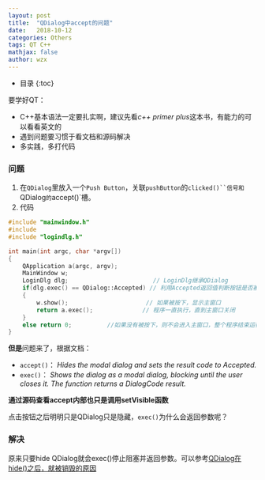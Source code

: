 ```yaml
---
layout: post
title:  "QDialog中accept的问题"
date:   2018-10-12
categories: Others
tags: QT C++
mathjax: false
author: wzx
---
```


- 目录
{:toc}

要学好QT：
* C++基本语法一定要扎实啊，建议先看*c++ primer plus*这本书，有能力的可以看看英文的
* 遇到问题要习惯于看文档和源码解决
* 多实践，多打代码





### 问题
1. 在`QDialog`里放入一个`Push Button`，关联`pushButton`的`clicked()``信号和`QDialog`的`accept()`槽。
2. 代码

```c++
#include "mainwindow.h"
#include
#include "logindlg.h"

int main(int argc, char *argv[])
{
    QApplication a(argc, argv);
    MainWindow w;
    LoginDlg dlg;                        // LoginDlg继承QDialog
    if(dlg.exec() == QDialog::Accepted) // 利用Accepted返回值判断按钮是否被按下
    {
        w.show();                      // 如果被按下，显示主窗口
        return a.exec();              // 程序一直执行，直到主窗口关闭
    }
    else return 0;          //如果没有被按下，则不会进入主窗口，整个程序结束运行
}
```
**但是**问题来了，根据文档：  
* `accept()`：  *Hides the modal dialog and sets the result code to Accepted.*  
* `exec()`：  *Shows the dialog as a modal dialog, blocking until the user closes it. The function returns a DialogCode result.*

**通过源码查看accept内部也只是调用setVisible函数**

点击按钮之后明明只是QDialog只是隐藏，`exec()`为什么会返回参数呢？

### 解决
原来只要hide QDialog就会exec()停止阻塞并返回参数。可以参考[QDialog在hide()之后，就被销毁的原因](https://blog.csdn.net/lengyuezuixue/article/details/81012763)

